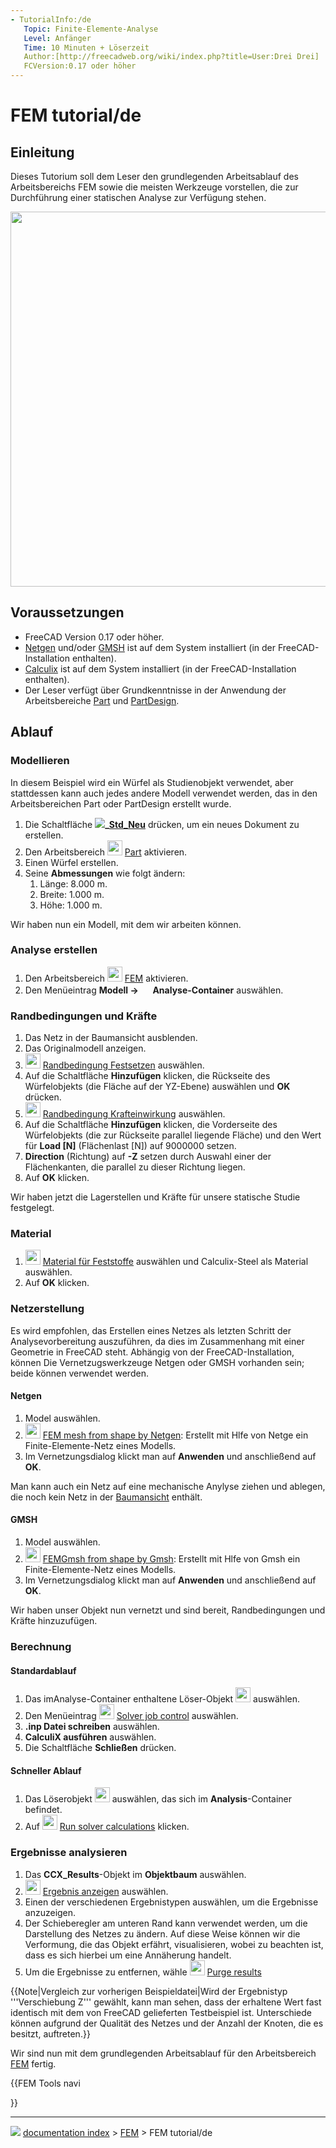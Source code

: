 ```yaml
---
- TutorialInfo:/de
   Topic: Finite-Elemente-Analyse
   Level: Anfänger
   Time: 10 Minuten + Löserzeit
   Author:[http://freecadweb.org/wiki/index.php?title=User:Drei Drei]
   FCVersion:0.17 oder höher
---
```


# FEM tutorial/de







## Einleitung

Dieses Tutorium soll dem Leser den grundlegenden Arbeitsablauf des Arbeitsbereichs FEM sowie die meisten Werkzeuge vorstellen, die zur Durchführung einer statischen Analyse zur Verfügung stehen.

<img alt="" src=images/FEM_tutorial_result.png  style="width:600px;">



## Voraussetzungen

-   FreeCAD Version 0.17 oder höher.
-   [Netgen](http://sourceforge.net/projects/netgen-mesher/) und/oder [GMSH](http://geuz.org/gmsh/) ist auf dem System installiert (in der FreeCAD-Installation enthalten).
-   [Calculix](http://www.calculix.de/) ist auf dem System installiert (in der FreeCAD-Installation enthalten).
-   Der Leser verfügt über Grundkenntnisse in der Anwendung der Arbeitsbereiche [Part](Part_Workbench/de.md) und [PartDesign](PartDesign_Workbench/de.md).



## Ablauf



### Modellieren

In diesem Beispiel wird ein Würfel als Studienobjekt verwendet, aber stattdessen kann auch jedes andere Modell verwendet werden, das in den Arbeitsbereichen Part oder PartDesign erstellt wurde.

1.  Die Schaltfläche **![](images/)_[Std_Neu](Std_New/de.md)** drücken, um ein neues Dokument zu erstellen.
2.  Den Arbeitsbereich <img alt="" src=images/Workbench_Part.svg  style="width:24px;"> [Part](Part_Workbench.md) aktivieren.
3.  Einen Würfel erstellen.
4.  Seine **Abmessungen** wie folgt ändern:
    1.  Länge: 8.000 m.
    2.  Breite: 1.000 m.
    3.  Höhe: 1.000 m.

Wir haben nun ein Modell, mit dem wir arbeiten können.



### Analyse erstellen 

1.  Den Arbeitsbereich <img alt="" src=images/Workbench_FEM.svg  style="width:24px;"> [FEM](FEM_Workbench.md) aktivieren.
2.  Den Menüeintrag **Modell → <img src="images/FEM_Analysis.svg" width=16px> Analyse-Container‏‎** auswählen.



### Randbedingungen und Kräfte 

1.  Das Netz in der Baumansicht ausblenden.
2.  Das Originalmodell anzeigen.
3.  <img alt="" src=images/FEM_ConstraintFixed.svg  style="width:24px;"> [Randbedingung Festsetzen](FEM_ConstraintFixed/de.md) auswählen.
4.  Auf die Schaltfläche **Hinzufügen** klicken, die Rückseite des Würfelobjekts (die Fläche auf der YZ-Ebene) auswählen und **OK** drücken.
5.  <img alt="" src=images/FEM_ConstraintForce.svg  style="width:24px;"> [Randbedingung Krafteinwirkung](FEM_ConstraintForce/de.md) auswählen.
6.  Auf die Schaltfläche **Hinzufügen** klicken, die Vorderseite des Würfelobjekts (die zur Rückseite parallel liegende Fläche) und den Wert für **Load \[N\]** (Flächenlast \[N\]) auf 9000000 setzen.
7.  **Direction** (Richtung) auf **-Z** setzen durch Auswahl einer der Flächenkanten, die parallel zu dieser Richtung liegen.
8.  Auf **OK** klicken.

Wir haben jetzt die Lagerstellen und Kräfte für unsere statische Studie festgelegt.



### Material

1.  <img alt="" src=images/FEM_MaterialSolid.svg  style="width:24px;"> [Material für Feststoffe](FEM_MaterialSolid/de.md) auswählen und Calculix-Steel als Material auswählen.
2.  Auf **OK** klicken.



### Netzerstellung

Es wird empfohlen, das Erstellen eines Netzes als letzten Schritt der Analysevorbereitung auszuführen, da dies im Zusammenhang mit einer Geometrie in FreeCAD steht. Abhängig von der FreeCAD-Installation, können Die Vernetzugswerkzeuge Netgen oder GMSH vorhanden sein; beide können verwendet werden.



#### Netgen

1.  Model auswählen.
2.  <img alt="" src=images/FEM_MeshNetgenFromShape.svg  style="width:24px;"> [FEM mesh from shape by Netgen](FEM_MeshNetgenFromShape/de.md): Erstellt mit Hlfe von Netge ein Finite-Elemente-Netz eines Modells.
3.  Im Vernetzungsdialog klickt man auf **Anwenden** und anschließend auf **OK**.

Man kann auch ein Netz auf eine mechanische Anylyse ziehen und ablegen, die noch kein Netz in der [Baumansicht](Tree_view/de.md) enthält.



#### GMSH

1.  Model auswählen.
2.  <img alt="" src=images/FEM_MeshGmshFromShape.svg  style="width:24px;"> [FEMGmsh from shape by Gmsh](FEM_MeshGmshFromShape/de.md): Erstellt mit Hlfe von Gmsh ein Finite-Elemente-Netz eines Modells.
3.  Im Vernetzungsdialog klickt man auf **Anwenden** und anschließend auf **OK**.

Wir haben unser Objekt nun vernetzt und sind bereit, Randbedingungen und Kräfte hinzuzufügen.



### Berechnung



#### Standardablauf

1.  Das imAnalyse-Container enthaltene Löser-Objekt <img alt="" src=images/FEM_SolverCalculixCxxtools.svg  style="width:24px;"> auswählen.
2.  Den Menüeintrag <img alt="" src=images/FEM_SolverControl.svg  style="width:24px;"> [Solver job control](FEM_SolverControl/de.md) auswählen.
3.  **.inp Datei schreiben** auswählen.
4.  **CalculiX ausführen** auswählen.
5.  Die Schaltfläche **Schließen** drücken.



#### Schneller Ablauf 

1.  Das Löserobjekt <img alt="" src=images/FEM_SolverCalculixCxxtools.svg  style="width:24px;"> auswählen, das sich im **Analysis**-Container befindet.
2.  Auf <img alt="" src=images/FEM_SolverRun.svg  style="width:24px;"> [Run solver calculations](FEM_SolverRun/de.md) klicken.



### Ergebnisse analysieren 

1.  Das **CCX_Results**-Objekt im **Objektbaum** auswählen.
2.  <img alt="" src=images/FEM_ResultShow.svg  style="width:24px;"> [Ergebnis anzeigen](FEM_ResultShow/de.md) auswählen.
3.  Einen der verschiedenen Ergebnistypen auswählen, um die Ergebnisse anzuzeigen.
4.  Der Schieberegler am unteren Rand kann verwendet werden, um die Darstellung des Netzes zu ändern. Auf diese Weise können wir die Verformung, die das Objekt erfährt, visualisieren, wobei zu beachten ist, dass es sich hierbei um eine Annäherung handelt.
5.  Um die Ergebnisse zu entfernen, wähle <img alt="" src=images/FEM_ResultsPurge.svg  style="width:24px;"> [Purge results](FEM_ResultsPurge/de.md)


{{Note|Vergleich zur vorherigen Beispieldatei|Wird der Ergebnistyp '''Verschiebung Z''' gewählt, kann man sehen, dass der erhaltene Wert fast identisch mit dem von FreeCAD gelieferten Testbeispiel ist. Unterschiede können aufgrund der Qualität des Netzes und der Anzahl der Knoten, die es besitzt, auftreten.}}

Wir sind nun mit dem grundlegenden Arbeitsablauf für den Arbeitsbereich [FEM](FEM_Workbench/de.md) fertig.


{{FEM Tools navi

}}



---
![](images/Right_arrow.png) [documentation index](../README.md) > [FEM](Category_FEM.md) > FEM tutorial/de
